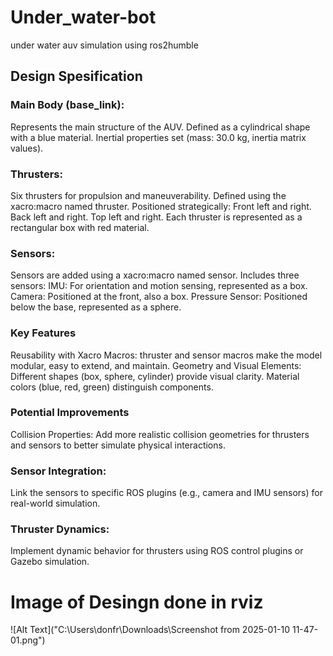 # Under_water-bot
under water auv simulation using ros2humble
## Design Spesification
### Main Body (base_link):

Represents the main structure of the AUV.
Defined as a cylindrical shape with a blue material.
Inertial properties set (mass: 30.0 kg, inertia matrix values).

### Thrusters:

Six thrusters for propulsion and maneuverability.
Defined using the xacro:macro named thruster.
Positioned strategically:
Front left and right.
Back left and right.
Top left and right.
Each thruster is represented as a rectangular box with red material.
### Sensors:

Sensors are added using a xacro:macro named sensor.
Includes three sensors:
IMU: For orientation and motion sensing, represented as a box.
Camera: Positioned at the front, also a box.
Pressure Sensor: Positioned below the base, represented as a sphere.

### Key Features
Reusability with Xacro Macros:
thruster and sensor macros make the model modular, easy to extend, and maintain.
Geometry and Visual Elements:
Different shapes (box, sphere, cylinder) provide visual clarity.
Material colors (blue, red, green) distinguish components.

### Potential Improvements
Collision Properties:
Add more realistic collision geometries for thrusters and sensors to better simulate physical interactions.

### Sensor Integration:
Link the sensors to specific ROS plugins (e.g., camera and IMU sensors) for real-world simulation.

### Thruster Dynamics:
Implement dynamic behavior for thrusters using ROS control plugins or Gazebo simulation.
# Image of Desingn done in rviz 

![Alt Text]("C:\Users\donfr\Downloads\Screenshot from 2025-01-10 11-47-01.png")

